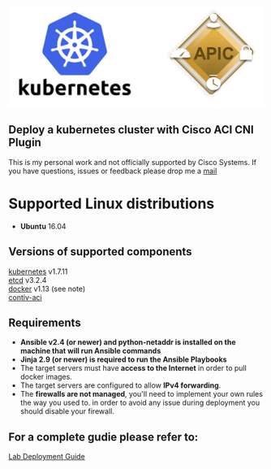 ![Figure](docs/figures/k8s.png?raw=true)

## Deploy a kubernetes cluster with Cisco ACI CNI Plugin 

This is my personal work and not officially supported by Cisco Systems. 
If you have questions, issues or feedback please drop me a [mail](kubesprayaci@gmail.com)

Supported Linux distributions
===============

* **Ubuntu** 16.04

Versions of supported components
--------------------------------


[kubernetes](https://github.com/kubernetes/kubernetes/releases) v1.7.11 <br>
[etcd](https://github.com/coreos/etcd/releases) v3.2.4 <br>
[docker](https://www.docker.com/) v1.13 (see note)<br>
[contiv-aci](https://www.cisco.com/c/en/us/td/docs/switches/datacenter/aci/apic/sw/kb/b_Kubernetes_Integration_with_ACI.html)<br>


Requirements
--------------

* **Ansible v2.4 (or newer) and python-netaddr is installed on the machine
  that will run Ansible commands**
* **Jinja 2.9 (or newer) is required to run the Ansible Playbooks**
* The target servers must have **access to the Internet** in order to pull docker images.
* The target servers are configured to allow **IPv4 forwarding**.
* The **firewalls are not managed**, you'll need to implement your own rules the way you used to.
in order to avoid any issue during deployment you should disable your firewall.

For a complete gudie please refer to:
-------------------------------------
[Lab Deployment Guide](docs/lab_setup.md)
